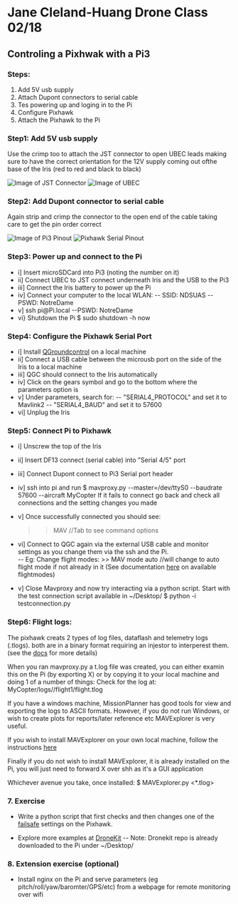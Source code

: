 # Jane Cleland-Huang Drone Class 02/18
## Controling a Pixhwak with a Pi3
### Steps:
1. Add 5V usb supply 
2. Attach Dupont connectors to serial cable
3. Tes powering up and loging in to the Pi
5. Configure Pixhawk
3. Attach the Pixhawk to the Pi


### Step1: Add 5V usb supply
Use the crimp too to attach the JST connector to open UBEC leads making sure to have the correct orientation for the 12V supply coming out ofthe base of the Iris
(red to red and black to black)

![Image of JST Connector](https://r4space.github.io/docs/images/JST.jpeg)
![Image of UBEC](https://r4space.github.io/docs/images/UBEC.jpeg)


### Step2: Add Dupont connector to serial cable
Again strip and crimp the connector to the open end of the cable taking care to get the pin order correct

![Image of Pi3 Pinout](https://r4space.github.io/docs/images/rp3_pinout.png)
![Pixhawk Serial Pinout](https://r4space.github.io/docs/images/PHSerial.png)


### Step3: Power up and connect to the Pi
- i] Insert microSDCard into Pi3 (noting the number on it)
- ii] Connect UBEC to JST connect underneath Iris and the USB to the Pi3
- iii] Connect the Iris battery to power up the Pi
- iv] Connect your computer to the local WLAN:
    -- SSID: NDSUAS
    -- PSWD: NotreDame
- v] ssh pi@Pi<number>.local
    --PSWD: NotreDame
- vi} Shutdown the Pi 
    $ sudo shutdown -h now

### Step4: Configure the Pixhawk Serial Port
- i] Install [QGroundcontrol](http://qgroundcontrol.com/downloads/) on a local machine
- ii] Connect a USB cable between the microusb port on the side of the Iris to a local machine
- iii] QGC should connect to the Iris automatically
- iv] Click on the gears symbol and go to the bottom where the parameters option is
- v] Under parameters, search for:
  -- "SERIAL4_PROTOCOL" and set it to Mavlink2
  -- "SERIAL4_BAUD" and set it to 57600
- vi] Unplug the Iris


### Step5: Connect Pi to Pixhawk
- i] Unscrew the top of the Iris
- ii] Insert DF13 connect (serial cable) into "Serial 4/5" port
- iii] Connect Dupont connect to Pi3 Serial port header
- iv] ssh into pi and run 
    $ mavproxy.py --master=/dev/ttyS0 --baudrate 57600 --aircraft MyCopter
    If it fails to connect go back and check all connections and the setting changes you made
- v] Once successfully connected you should see:
    >> MAV  //Tab to see command options
- vi] Connect to QGC again via the external USB cable and monitor settings as you change them via the ssh and the Pi.  
    -- Eg: Change flight modes:
        >> MAV mode auto    //will change to auto flight mode if not already in it          (See documentation [here](http://ardupilot.org/plane/docs/flight-modes.html) on available flightmodes)

- v] Close Mavproxy and now try interacting via a python script.  Start with the test connection script available in ~/Desktop/
    $ python -i testconnection.py

### Step6: Flight logs:
The pixhawk creats 2 types of log files, dataflash and telemetry logs (.tlogs).  both are in a binary format requiring an injestor to interperest them.
(see the [docs](http://ardupilot.org/copter/docs/common-downloading-and-analyzing-data-logs-in-mission-planner.html) for more details)

When you ran mavproxy.py a t.log file was created, you can either examin this on the Pi (by exporting X) or by copying it to your local machine and doing 1 of a number of things:
     Check for the log at: MyCopter/logs/<DATE>/flight1/flight<number>.tlog

If you have a windows machine, MissionPlanner has good tools for view and exporting the logs to ASCII formats.  However, if you do not run Windows, or wish to create plots for reports/later reference etc MAVExplorer is very useful.  

If you wish to install MAVExplorer on your own local machine, follow the instructions [here](http://ardupilot.org/dev/docs/using-mavexplorer-for-log-analysis.html)

Finally if you do not wish to install MAVExplorer, it is already installed on the Pi, you will just need to forward X over shh as it's a GUI application

Whichever avenue you take, once installed:
$ MAVExplorer.py <*.tlog>


### 7. Exercise
- Write a python script that first checks and then changes one of the [failsafe](http://ardupilot.org/copter/docs/failsafe-landing-page.html) settings on the Pixhawk.

- Explore more examples at [DroneKit](http://python.dronekit.io/examples/index.html#example-toc)
    -- Note: Dronekit repo is already downloaded to the Pi under ~/Desktop/


### 8. Extension exercise (optional)
- Install nginx on the Pi and serve parameters (eg pitch/roll/yaw/baromter/GPS/etc) from a webpage for remote monitoring over wifi







































































































































































































































































